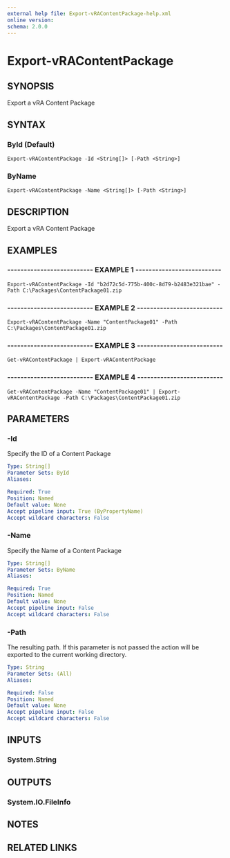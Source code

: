 ```yaml
---
external help file: Export-vRAContentPackage-help.xml
online version: 
schema: 2.0.0
---
```


# Export-vRAContentPackage

## SYNOPSIS
Export a vRA Content Package

## SYNTAX

### ById (Default)
```
Export-vRAContentPackage -Id <String[]> [-Path <String>]
```

### ByName
```
Export-vRAContentPackage -Name <String[]> [-Path <String>]
```

## DESCRIPTION
Export a vRA Content Package

## EXAMPLES

### -------------------------- EXAMPLE 1 --------------------------
```
Export-vRAContentPackage -Id "b2d72c5d-775b-400c-8d79-b2483e321bae" -Path C:\Packages\ContentPackage01.zip
```

### -------------------------- EXAMPLE 2 --------------------------
```
Export-vRAContentPackage -Name "ContentPackage01" -Path C:\Packages\ContentPackage01.zip
```

### -------------------------- EXAMPLE 3 --------------------------
```
Get-vRAContentPackage | Export-vRAContentPackage
```

### -------------------------- EXAMPLE 4 --------------------------
```
Get-vRAContentPackage -Name "ContentPackage01" | Export-vRAContentPackage -Path C:\Packages\ContentPackage01.zip
```

## PARAMETERS

### -Id
Specify the ID of a Content Package

```yaml
Type: String[]
Parameter Sets: ById
Aliases: 

Required: True
Position: Named
Default value: None
Accept pipeline input: True (ByPropertyName)
Accept wildcard characters: False
```

### -Name
Specify the Name of a Content Package

```yaml
Type: String[]
Parameter Sets: ByName
Aliases: 

Required: True
Position: Named
Default value: None
Accept pipeline input: False
Accept wildcard characters: False
```

### -Path
The resulting path.
If this parameter is not passed the action will be exported to
the current working directory.

```yaml
Type: String
Parameter Sets: (All)
Aliases: 

Required: False
Position: Named
Default value: None
Accept pipeline input: False
Accept wildcard characters: False
```

## INPUTS

### System.String

## OUTPUTS

### System.IO.FileInfo

## NOTES

## RELATED LINKS

